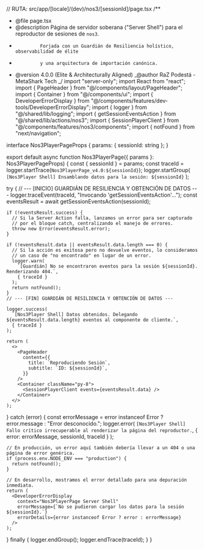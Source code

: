// RUTA: src/app/[locale]/(dev)/nos3/[sessionId]/page.tsx
/\*\*

- @file page.tsx
- @description Página de servidor soberana ("Server Shell") para el reproductor de sesiones de `nos3`.
-              Forjada con un Guardián de Resiliencia holístico, observabilidad de élite
-              y una arquitectura de importación canónica.
- @version 4.0.0 (Elite & Architecturally Aligned)
  _@author RaZ Podestá - MetaShark Tech
  _/
  import "server-only";
  import React from "react";
  import { PageHeader } from "@/components/layout/PageHeader";
  import { Container } from "@/components/ui";
  import { DeveloperErrorDisplay } from "@/components/features/dev-tools/DeveloperErrorDisplay";
  import { logger } from "@/shared/lib/logging";
  import { getSessionEventsAction } from "@/shared/lib/actions/nos3";
  import { SessionPlayerClient } from "@/components/features/nos3/components";
  import { notFound } from "next/navigation";

interface Nos3PlayerPageProps {
params: { sessionId: string };
}

export default async function Nos3PlayerPage({ params }: Nos3PlayerPageProps) {
const { sessionId } = params;
const traceId = logger.startTrace(`Nos3PlayerPage_v4.0:${sessionId}`);
logger.startGroup(
`[Nos3Player Shell] Ensamblando datos para la sesión: ${sessionId}`
);

try {
// --- [INICIO] GUARDIÁN DE RESILIENCIA Y OBTENCIÓN DE DATOS ---
logger.traceEvent(traceId, "Invocando 'getSessionEventsAction'...");
const eventsResult = await getSessionEventsAction(sessionId);

    if (!eventsResult.success) {
      // Si la Server Action falla, lanzamos un error para ser capturado
      // por el bloque catch, centralizando el manejo de errores.
      throw new Error(eventsResult.error);
    }

    if (!eventsResult.data || eventsResult.data.length === 0) {
      // Si la acción es exitosa pero no devuelve eventos, lo consideramos
      // un caso de "no encontrado" en lugar de un error.
      logger.warn(
        `[Guardián] No se encontraron eventos para la sesión ${sessionId}. Renderizando 404.`,
        { traceId }
      );
      return notFound();
    }
    // --- [FIN] GUARDIÁN DE RESILIENCIA Y OBTENCIÓN DE DATOS ---

    logger.success(
      `[Nos3Player Shell] Datos obtenidos. Delegando ${eventsResult.data.length} eventos al componente de cliente.`,
      { traceId }
    );

    return (
      <>
        <PageHeader
          content={{
            title: `Reproduciendo Sesión`,
            subtitle: `ID: ${sessionId}`,
          }}
        />
        <Container className="py-8">
          <SessionPlayerClient events={eventsResult.data} />
        </Container>
      </>
    );

} catch (error) {
const errorMessage =
error instanceof Error ? error.message : "Error desconocido.";
logger.error(
`[Nos3Player Shell] Fallo crítico irrecuperable al renderizar la página del reproductor.`,
{ error: errorMessage, sessionId, traceId }
);

    // En producción, un error aquí también debería llevar a un 404 o una página de error genérica.
    if (process.env.NODE_ENV === "production") {
      return notFound();
    }

    // En desarrollo, mostramos el error detallado para una depuración inmediata.
    return (
      <DeveloperErrorDisplay
        context="Nos3PlayerPage Server Shell"
        errorMessage={`No se pudieron cargar los datos para la sesión ${sessionId}.`}
        errorDetails={error instanceof Error ? error : errorMessage}
      />
    );

} finally {
logger.endGroup();
logger.endTrace(traceId);
}
}
